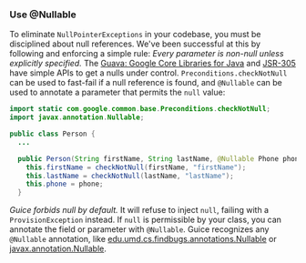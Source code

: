 ### Use @Nullable
To eliminate `NullPointerExceptions` in your codebase, you must be disciplined about null references. We've been successful at this by following and enforcing a simple rule:
  _Every parameter is non-null unless explicitly specified._
The [Guava: Google Core Libraries for Java](http://code.google.com/p/guava-libraries/) and [JSR-305](https://github.com/amaembo/jsr-305) have simple APIs to get a nulls under control. `Preconditions.checkNotNull` can be used to fast-fail if a null reference is found, and `@Nullable` can be used to annotate a parameter that permits the `null` value:
```java
import static com.google.common.base.Preconditions.checkNotNull;
import javax.annotation.Nullable;

public class Person {
  ...

  public Person(String firstName, String lastName, @Nullable Phone phone) {
    this.firstName = checkNotNull(firstName, "firstName");
    this.lastName = checkNotNull(lastName, "lastName");
    this.phone = phone;
  }
```
*Guice forbids null by default.* It will refuse to inject `null`, failing with a `ProvisionException` instead. If `null` is permissible by your class, you can annotate the field or parameter with `@Nullable`. Guice recognizes any `@Nullable` annotation, like [edu.umd.cs.findbugs.annotations.Nullable](http://findbugs.sourceforge.net/api/edu/umd/cs/findbugs/annotations/Nullable.html) or [javax.annotation.Nullable](https://github.com/amaembo/jsr-305/blob/master/ri/src/main/java/javax/annotation/Nullable.java).
